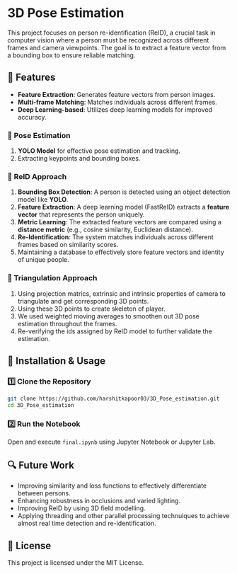 # 3D Pose Estimation

This project focuses on person re-identification (ReID), a crucial task in computer vision where a person must be recognized across different frames and camera viewpoints. The goal is to extract a feature vector from a bounding box to ensure reliable matching.

## 📌 Features
- **Feature Extraction**: Generates feature vectors from person images.
- **Multi-frame Matching**: Matches individuals across different frames.
- **Deep Learning-based**: Utilizes deep learning models for improved accuracy.

<!--## 📂 Project Structure-->
<!--```plaintext-->
<!--/final.ipynb        # Main Jupyter Notebook-->
<!--/data               # Dataset directory (if applicable)-->
<!--/models             # Pre-trained or trained models-->
<!--/outputs            # Results and evaluation outputs-->
<!--```-->
### 🔹 Pose Estimation
1. **YOLO Model** for effective pose estimation and tracking.
2. Extracting keypoints and bounding boxes.
### 🔹 ReID Approach
1. **Bounding Box Detection**: A person is detected using an object detection model like **YOLO**.
2. **Feature Extraction**: A deep learning model (FastReID) extracts a **feature vector** that represents the person uniquely.
3. **Metric Learning**: The extracted feature vectors are compared using a **distance metric** (e.g., cosine similarity, Euclidean distance).
4. **Re-Identification**: The system matches individuals across different frames based on similarity scores.
5. Maintaining a database to effectively store feature vectors and identity of unique people.

### 🔹 Triangulation Approach
1. Using projection matrics, extrinsic and intrinsic properties of camera to triangulate and get corresponding 3D points.
2. Using these 3D points to create skeleton of player.
3. We used weighted moving averages to smoothen out 3D pose estimation throughout the frames.
4. Re-verifying the ids assigned by ReID model to further validate the estimation.

<!--## 🔧 Technologies Used-->
<!--### 📌 Deep Learning & Machine Learning-->

## 🚀 Installation & Usage
### 1️⃣ Clone the Repository
```sh
git clone https://github.com/harshitkapoor03/3D_Pose_estimation.git
cd 3D_Pose_estimation
```
<!--### 2️⃣ Install Dependencies-->
<!--```sh-->
<!--pip install -r requirements.txt-->
<!--```-->
### 2️⃣ Run the Notebook
Open and execute `final.ipynb` using Jupyter Notebook or Jupyter Lab.

<!--## 📊 Results-->
<!--- Evaluation metrics such as Rank-1 accuracy and mAP.-->
<!--- Visualization of re-identification matches.-->

## 🔍 Future Work
- Improving similarity and loss functions to effectively differentiate between persons.
- Enhancing robustness in occlusions and varied lighting.
- Improving ReID by using 3D field modelling.
- Applying threading and other parallel processing technuiques to achieve almost real time detection and re-identification.

## 📜 License
This project is licensed under the MIT License.

<!------->

<!--👤 **Author**: [Your Name]  -->
<!--📧 Contact: your.email@example.com  -->
